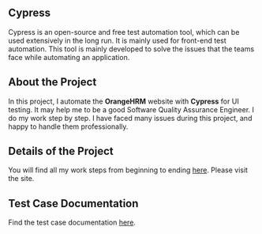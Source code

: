 ## Cypress
Cypress is an open-source and free test automation tool, which can be used extensively in the long run. It is mainly used for front-end test automation. This tool is mainly developed to solve the issues that the teams face while automating an application.
## About the Project
In this project, I automate the <b>OrangeHRM</b> website with <b>Cypress</b> for UI testing. It may help me to be a good Software Quality Assurance Engineer.
I do my work step by step. I have faced many issues during this project, and happy to handle them professionally.
## Details of the Project
You will find all my work steps from beginning to ending [here](https://tattered-brownie-52b.notion.site/2-Cypress-5991f70bfbaf4dc783023a27db39cd40). Please visit the site.
## Test Case Documentation
Find the test case documentation [here](https://docs.google.com/spreadsheets/d/1H8JygqoZGd1vK-qBCSZ0lTMPLiBOFX6R2e6PhegVjVo/edit?usp=sharing).
